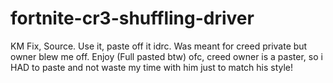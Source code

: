 # fortnite-cr3-shuffling-driver
KM Fix, Source. Use it, paste off it idrc. Was meant for creed private but owner blew me off. Enjoy (Full pasted btw)
ofc, creed owner is a paster, so i HAD to paste and not waste my time with him just to match his style!
